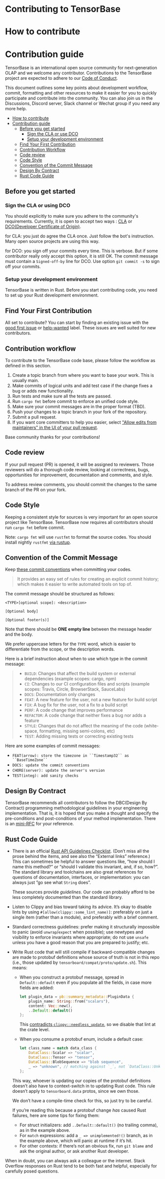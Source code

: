 # Contributing to TensorBase

# How to contribute

# Contribution guide

TensorBase is an international open source community for next-generation OLAP and we welcome any contributor. Contributions to the TensorBase project are expected to adhere to our [Code of Conduct](/specs/CODE_OF_CONDUCT.md).

This document outlines some key points about development workflow, commit, formatting and other resources to make it easier for you to quickly participate and contribute into the community. You can also join us in the Discussions, Discord server, Slack channel or Wechat group if you need any more help.

<!-- TOC -->

- [How to contribute](#how-to-contribute)
- [Contribution guide](#contribution-guide)
    - [Before you get started](#before-you-get-started)
        - [Sign the CLA or use DCO](#sign-the-cla-or-using-dco)
        - [Setup your development environment](#setup-your-development-environment)
    - [Find Your First Contribution](#find-your-first-contribution)
    - [Contribution Workflow](#contribution-workflow)
    - [Code review](#code-review)
    - [Code Style](#code-style)
    - [Convention of the Commit Message](#convention-of-the-commit-message)
    - [Design By Contract](#design-by-contract)
    - [Rust Code Guide](#rust-code-guide)

<!-- /TOC -->

## Before you get started

### Sign the CLA or using DCO

You should explicitly to make sure you adhere to the community's requirements. Currently, it is open to accept two ways : [CLA](https://en.wikipedia.org/wiki/Contributor_License_Agreement) or [DCO(Developer Certificate of Origin)](https://developercertificate.org/).

for CLA: you just do agree the CLA once. Just follow the bot's instruction. Many open source projects are using this way.

for DCO: you sign off your commits every time. This is verbose. But if some contributor really only accept this option, it is still OK. The commit message must contain a `Signed-off-by` line for DCO. Use option `git commit -s` to sign off your commits.

### Setup your development environment

TensorBase is written in Rust. Before you start contributing code, you need to set up your Rust development environment.


## Find Your First Contribution

All set to contribute? You can start by finding an existing issue with the [good first issue](https://github.com/tensorbase/tensorbase/issues?q=is%3Aissue+is%3Aopen+label%3A%22good+first+issue%22) or [help-wanted](https://github.com/tensorbase/tensorbase/issues?q=is%3Aissue+is%3Aopen+label%3Ahelp-wanted) label. These issues are well suited for new contributors.

## Contribution workflow

To contribute to the TensorBase code base, please follow the workflow as defined in this section.

1. Create a topic branch from where you want to base your work. This is usually main.
2. Make commits of logical units and add test case if the change fixes a bug or adds new functionality.
3. Run tests and make sure all the tests are passed.
4. Run ```cargo fmt``` before commit to enforce an unified code style.
5. Make sure your commit messages are in the proper format (TBD).
6. Push your changes to a topic branch in your fork of the repository.
7. Submit a pull request.
8. If you want core committers to help you easier, select ["Allow edits from maintainers" in the UI of your pull request](https://docs.github.com/en/github/collaborating-with-issues-and-pull-requests/allowing-changes-to-a-pull-request-branch-created-from-a-fork).

Base community thanks for your contributions!

## Code review

If your pull request (PR) is opened, it will be assigned to reviewers. Those reviewers will do a thorough code review, looking at correctness, bugs, opportunities for improvement, documentation and comments, and style.

To address review comments, you should commit the changes to the same branch of the PR on your fork.

## Code Style

Keeping a consistent style for sources is very important for an open source project like TensorBase. TensorBase now requires all contributors should run ```cargo fmt``` before commit. 

Note: ```cargo fmt``` will use ```rustfmt``` to format the source codes. You should install nightly ```rustfmt``` [via rustup](https://github.com/rust-lang/rustfmt#on-the-nightly-toolchain).

## Convention of the Commit Message

Keep [these commit conventions](https://www.conventionalcommits.org/en/v1.0.0/)
when committing your codes. 
> It provides an easy set of rules for creating an explicit commit history;
> which makes it easier to write automated tools on top of.

The commit message should be structured as follows:
```
<TYPE>[optional scope]: <description>

[Optional body]

[Optional footer(s)]
```
Note that there should be **ONE empty line** between the message header and the 
body.

We prefer uppercase letters for the `TYPE` word, which is easier to 
differentiate from the scope, or the description words.

Here is a brief instruction about when to use which type in the commit message:
> - `BUILD`: Changes that affect the build system or external dependencies (example scopes: cargo, npm)
> - `CI`: Changes to our CI configuration files and scripts (example scopes: Travis, Circle, BrowserStack, SauceLabs)
> - `DOCS`: Documentation only changes
> - `FEAT`: A new feature for the user, not a new feature for build script
> - `FIX`: A bug fix for the user, not a fix to a build script
> - `PERF`: A code change that improves performance
> - `REFACTOR`: A code change that neither fixes a bug nor adds a feature
> - `STYLE`: Changes that do not affect the meaning of the code (white-space, formatting, missing semi-colons, etc)
> - `TEST`: Adding missing tests or correcting existing tests

Here are some examples of commit messages:
- `FEAT(arrow): store the timezone in ``Timestamp32`` as ``BaseTimeZone`` `
- `DOCS: update the commit conventions`
- `CHORE(server): update the server's version`
- `TEST(integ): add sanity checks`

## Design By Contract

TensorBase recommends all contributors to follow the DBC(Design By Contract) programming methodological guidelines in your engineering implementation. That is, it is hoped that you make a thought and specify the pre-conditions and post-conditions of your method implementation. There is an [mini-RFC](https://github.com/tensorbase/tensorbase/issues/198) for your reference.

## Rust Code Guide 

-   There is an official [Rust API Guidelines Checklist][cklist]. (Don’t miss
    all the prose behind the items, and see also the “External links”
    reference.) This can sometimes be helpful to answer questions like, “how
    should I name this method?” or “should I validate this invariant, and, if
    so, how?”. The standard library and toolchains are also great references for
    questions of documentation, interfaces, or implementation: you can always
    just ”go see what `String` does”.

    These sources provide _guidelines_. Our code can probably afford to be less
    completely documented than the standard library.

-   Listen to Clippy and bias toward taking its advice. It’s okay to disable
    lints by using `#[allow(clippy::some_lint_name)]`: preferably on just a
    single item (rather than a module), and preferably with a brief comment.

-   Standard correctness guidelines: prefer making it structurally impossible to
    panic (avoid `unwrap`/`expect` when possible); use newtypes and visibility
    to enforce invariants where appropriate; do not use `unsafe` unless you have
    a good reason that you are prepared to justify; etc.

-   Write Rust code that will still compile if backward-compatible changes are
    made to protobuf definitions whose source of truth is not in this repo
    (i.e., those updated by `tensorboard/compat/proto/update.sh`). This means:

    -   When you construct a protobuf message, spread in `Default::default` even
        if you populate all the fields, in case more fields are added:

        ```rust
        let plugin_data = pb::summary_metadata::PluginData {
            plugin_name: String::from("scalars"),
            content: Vec::new(),
            ..Default::default()
        };
        ```

        This [contradicts `clippy::needless_update`][clippy-nu], so we disable
        that lint at the crate level.

    -   When you consume a protobuf enum, include a default case:

        ```rust
        let class_name = match data_class {
            DataClass::Scalar => "scalar",
            DataClass::Tensor => "tensor",
            DataClass::BlobSequence => "blob sequence",
            _ => "unknown", // matching against `_`, not `DataClass::Unknown`
        };
        ```

    This way, whoever is updating our copies of the protobuf definitions doesn’t
    also have to context-switch in to updating Rust code. This rule doesn’t
    apply to `tensorboard.data` protos, since we own those.

    We don’t have a compile-time check for this, so just try to be careful.

    If you’re reading this because a protobuf change _has_ caused Rust failures,
    here are some tips for fixing them:

    -   For struct initializers: add `..Default::default()` (no trailing comma),
        as in the example above.
    -   For `match` expressions: add a `_ => unimplemented!()` branch, as in the
        example above, which will panic at runtime if it’s hit.
    -   For other contexts: if there’s not an obvious fix, run `git blame` and
        ask the original author, or ask another Rust developer.

[cklist]: https://rust-lang.github.io/api-guidelines/checklist.html
[clippy-nu]: https://github.com/rust-lang/rust-clippy/issues/6323

When in doubt, you can always ask a colleague or the internet. Stack Overflow
responses on Rust tend to be both fast and helpful, especially for carefully
posed questions.